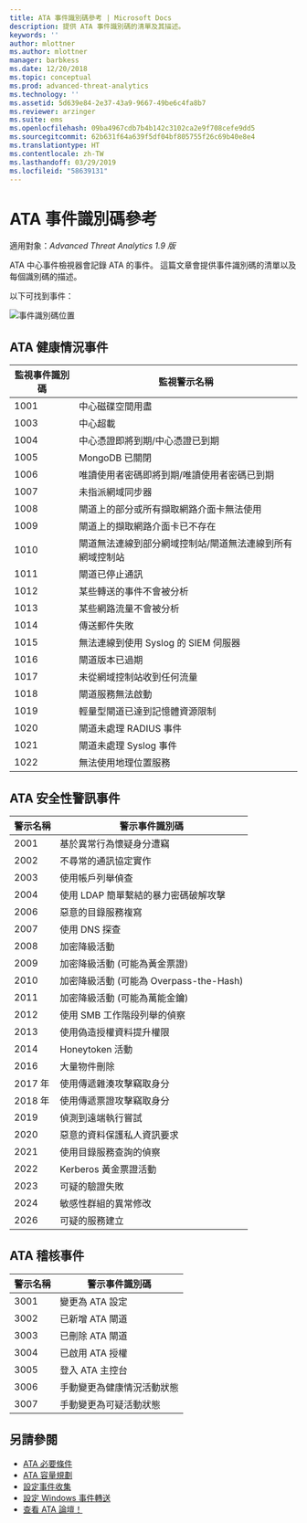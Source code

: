```yaml
---
title: ATA 事件識別碼參考 | Microsoft Docs
description: 提供 ATA 事件識別碼的清單及其描述。
keywords: ''
author: mlottner
ms.author: mlottner
manager: barbkess
ms.date: 12/20/2018
ms.topic: conceptual
ms.prod: advanced-threat-analytics
ms.technology: ''
ms.assetid: 5d639e84-2e37-43a9-9667-49be6c4fa8b7
ms.reviewer: arzinger
ms.suite: ems
ms.openlocfilehash: 09ba4967cdb7b4b142c3102ca2e9f708cefe9dd5
ms.sourcegitcommit: 62b631f64a639f5df04bf805755f26c69b40e8e4
ms.translationtype: HT
ms.contentlocale: zh-TW
ms.lasthandoff: 03/29/2019
ms.locfileid: "58639131"
---
```

# <a name="ata-event-id-reference"></a>ATA 事件識別碼參考


適用對象：*Advanced Threat Analytics 1.9 版*

ATA 中心事件檢視器會記錄 ATA 的事件。 這篇文章會提供事件識別碼的清單以及每個識別碼的描述。

以下可找到事件：

![事件識別碼位置](./media/event-id-location.png)

## <a name="ata-health-events"></a>ATA 健康情況事件

|監視事件識別碼| 監視警示名稱|
|---------|---------------|
|1001|中心磁碟空間用盡|
|1003|中心超載|
|1004|中心憑證即將到期/中心憑證已到期|
|1005|MongoDB 已關閉|
|1006|唯讀使用者密碼即將到期/唯讀使用者密碼已到期|
|1007|未指派網域同步器|
|1008|閘道上的部分或所有擷取網路介面卡無法使用|
|1009|閘道上的擷取網路介面卡已不存在|
|1010|閘道無法連線到部分網域控制站/閘道無法連線到所有網域控制站|
|1011|閘道已停止通訊|
|1012|某些轉送的事件不會被分析|
|1013|某些網路流量不會被分析|
|1014|傳送郵件失敗|
|1015|無法連線到使用 Syslog 的 SIEM 伺服器|
|1016|閘道版本已過期|
|1017|未從網域控制站收到任何流量|
|1018|閘道服務無法啟動|
|1019|輕量型閘道已達到記憶體資源限制|
|1020|閘道未處理 RADIUS 事件|
|1021|閘道未處理 Syslog 事件|
|1022|無法使用地理位置服務|
 
## <a name="ata-security-alert-events"></a>ATA 安全性警訊事件

|警示名稱|警示事件識別碼|
|---------|---------------|
|2001|基於異常行為懷疑身分遭竊|
|2002|不尋常的通訊協定實作|
|2003|使用帳戶列舉偵查|
|2004|使用 LDAP 簡單繫結的暴力密碼破解攻擊|
|2006|惡意的目錄服務複寫|
|2007|使用 DNS 探查|
|2008|加密降級活動|
|2009|加密降級活動 (可能為黃金票證)|
|2010|加密降級活動 (可能為 Overpass-the-Hash)|
|2011|加密降級活動 (可能為萬能金鑰)|
|2012|使用 SMB 工作階段列舉的偵察|
|2013|使用偽造授權資料提升權限|
|2014|Honeytoken 活動|
|2016|大量物件刪除|
|2017 年|使用傳遞雜湊攻擊竊取身分|
|2018 年|使用傳遞票證攻擊竊取身分|
|2019|偵測到遠端執行嘗試|
|2020|惡意的資料保護私人資訊要求|
|2021|使用目錄服務查詢的偵察|
|2022|Kerberos 黃金票證活動|
|2023|可疑的驗證失敗|
|2024|敏感性群組的異常修改|
|2026|可疑的服務建立|

## <a name="ata-auditing-events"></a>ATA 稽核事件

|警示名稱|警示事件識別碼|
|---------|---------------|
|3001|變更為 ATA 設定|
|3002|已新增 ATA 閘道|
|3003|已刪除 ATA 閘道|
|3004|已啟用 ATA 授權|
|3005|登入 ATA 主控台|
|3006|手動變更為健康情況活動狀態|
|3007|手動變更為可疑活動狀態|

## <a name="see-also"></a>另請參閱
- [ATA 必要條件](ata-prerequisites.md)
- [ATA 容量規劃](ata-capacity-planning.md)
- [設定事件收集](configure-event-collection.md)
- [設定 Windows 事件轉送](configure-event-collection.md)
- [查看 ATA 論壇！](https://social.technet.microsoft.com/Forums/security/home?forum=mata)
